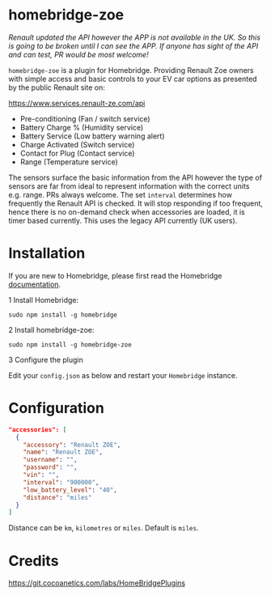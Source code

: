 # homebridge-zoe
*Renault updated the API however the APP is not available in the UK. So this is going to be broken until I can see the APP.  If anyone has sight of the API and can test, PR would be most welcome!*

`homebridge-zoe` is a plugin for Homebridge.  Providing Renault Zoe owners with simple access and basic controls to your EV car options as presented by the public Renault site on:

https://www.services.renault-ze.com/api

* Pre-conditioning (Fan / switch service)
* Battery Charge % (Humidity service)
* Battery Service (Low battery warning alert)
* Charge Activated (Switch service)
* Contact for Plug (Contact service)
* Range (Temperature service)

The sensors surface the basic information from the API however the type of sensors are far from ideal to represent information with the correct units e.g. range.  PRs always welcome.  The set `interval` determines how frequently the Renault API is checked.  It will stop responding if too frequent, hence there is no on-demand check when accessories are loaded, it is timer based currently.  This uses the legacy API currently (UK users).

# Installation
If you are new to Homebridge, please first read the Homebridge [documentation](https://www.npmjs.com/package/homebridge).

1 Install Homebridge:

`sudo npm install -g homebridge`

2 Install homebridge-zoe:

`sudo npm install -g homebridge-zoe`

3 Configure the plugin

Edit your `config.json` as below and restart your `Homebridge` instance.

# Configuration

```json
"accessories": [
  {
    "accessory": "Renault ZOE",
    "name": "Renault ZOE",
    "username": "",
    "password": "",
    "vin": "",
    "interval": "900000",
    "low_battery_level": "40",
    "distance": "miles"
  }
]
```
Distance can be `km`, `kilometres` or `miles`.  Default is `miles`.

# Credits

https://git.cocoanetics.com/labs/HomeBridgePlugins
